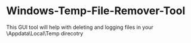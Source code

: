 # Windows-Temp-File-Remover-Tool
This GUI tool will help with deleting and logging files in your \Appdata\Local\Temp direcotry
